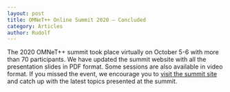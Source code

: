 ```yaml
---
layout: post
title: OMNeT++ Online Summit 2020 – Concluded
category: Articles
author: Rudolf
---
```


The 2020 OMNeT++ summit took place virtually on October 5-6 with more than 70 participants.
We have updated the summit website with all the presentation slides in PDF format. Some sessions
are also available in video format. If you missed the event, we encourage you to [visit the summit 
site](https://summit.omnetpp.org/2020/) and catch up with the latest topics presented at the summit.